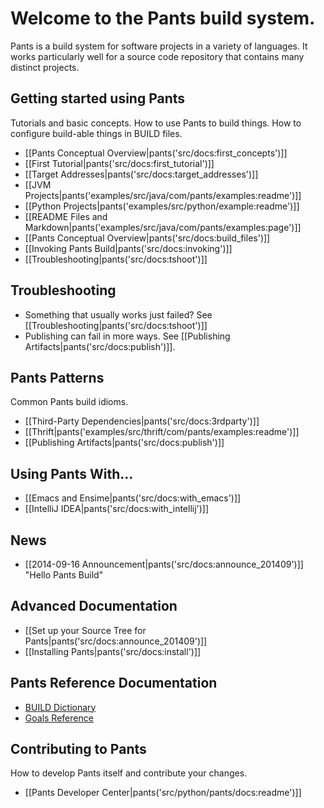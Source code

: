 Welcome to the Pants build system.
==================================

Pants is a build system for software projects in a variety of languages.
It works particularly well for a source code repository that contains
many distinct projects.

Getting started using Pants
---------------------------

Tutorials and basic concepts. How to use Pants to build things. How to
configure build-able things in BUILD files.

+ [[Pants Conceptual Overview|pants('src/docs:first_concepts')]]
+ [[First Tutorial|pants('src/docs:first_tutorial')]]
+ [[Target Addresses|pants('src/docs:target_addresses')]]
+ [[JVM Projects|pants('examples/src/java/com/pants/examples:readme')]]
+ [[Python Projects|pants('examples/src/python/example:readme')]]
+ [[README Files and Markdown|pants('examples/src/java/com/pants/examples:page')]]
+ [[Pants Conceptual Overview|pants('src/docs:build_files')]]
+ [[Invoking Pants Build|pants('src/docs:invoking')]]
+ [[Troubleshooting|pants('src/docs:tshoot')]]

Troubleshooting
---------------

+   Something that usually works just failed? See
    [[Troubleshooting|pants('src/docs:tshoot')]]
+   Publishing can fail in more ways. See
    [[Publishing Artifacts|pants('src/docs:publish')]].

Pants Patterns
--------------

Common Pants build idioms.

+ [[Third-Party Dependencies|pants('src/docs:3rdparty')]]
+ [[Thrift|pants('examples/src/thrift/com/pants/examples:readme')]]
+ [[Publishing Artifacts|pants('src/docs:publish')]]

Using Pants With...
-------------------

+ [[Emacs and Ensime|pants('src/docs:with_emacs')]]
+ [[IntelliJ IDEA|pants('src/docs:with_intellij')]]

News
----

+ [[2014-09-16 Announcement|pants('src/docs:announce_201409')]]
  "Hello Pants Build"

Advanced Documentation
----------------------

+ [[Set up your Source Tree for Pants|pants('src/docs:announce_201409')]]
+ [[Installing Pants|pants('src/docs:install')]]

Pants Reference Documentation
-----------------------------

+ <a href="build_dictionary.html">BUILD Dictionary</a>
+ <a href="goals_reference.html">Goals Reference</a>

Contributing to Pants
---------------------

How to develop Pants itself and contribute your changes.

+ [[Pants Developer Center|pants('src/python/pants/docs:readme')]]
